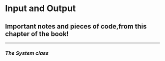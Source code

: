 # Input and Output
## Important notes and pieces of code,from this chapter of the book!

___
### *The System class*


